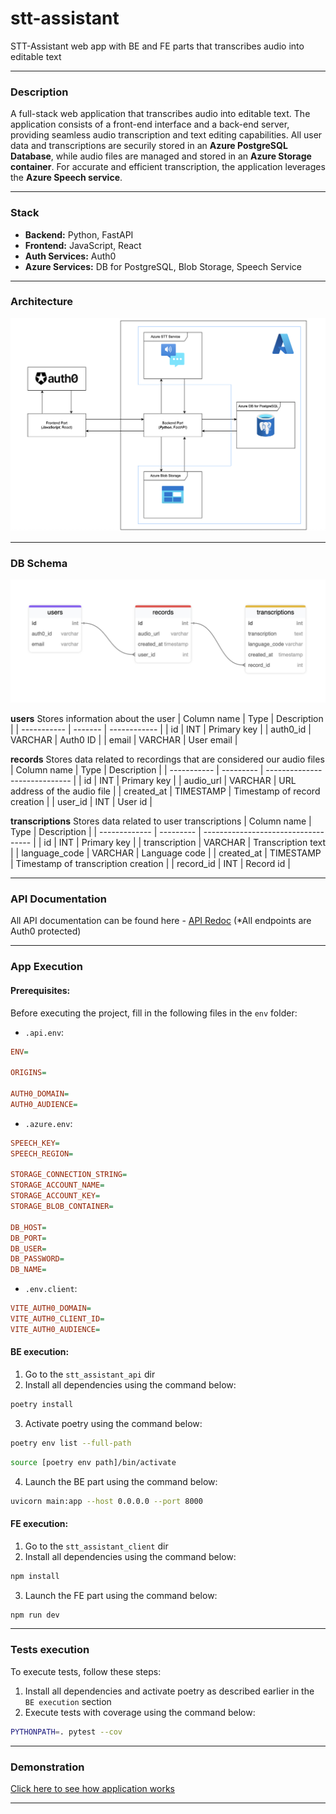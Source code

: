 # stt-assistant
STT-Assistant web app with BE and FE parts that transcribes audio into editable text
- - -
### Description
A full-stack web application that transcribes audio into editable text. The application consists of a front-end interface and a back-end server, providing seamless audio transcription and text editing capabilities. All user data and transcriptions are securily stored in an __Azure PostgreSQL Database__, while audio files are managed and stored in an __Azure Storage container__. For accurate and efficient transcription, the application leverages the __Azure Speech service__.
- - -
### Stack
- __Backend:__ Python, FastAPI
- __Frontend:__ JavaScript, React
- __Auth Services:__ Auth0
- __Azure Services:__ DB for PostgreSQL, Blob Storage, Speech Service
- - -
### Architecture
![stt-assistant-architecture](/docs/stt-assistant-architecture.png)
- - -
### DB Schema
![schema](/docs/schema.png)

__users__
Stores information about the user
| Column name | Type    | Description  |
| ----------- | ------- | ------------ |
| id          | INT     | Primary key  |
| auth0_id    | VARCHAR | Auth0 ID     |
| email       | VARCHAR | User email   |

__records__
Stores data related to recordings that are considered our audio files
| Column name | Type      | Description                   |
| ----------- | --------- | ----------------------------- |
| id          | INT       | Primary key                   |
| audio_url   | VARCHAR   | URL address of the audio file |
| created_at  | TIMESTAMP | Timestamp of record creation  |
| user_id     | INT       | User id                       |

__transcriptions__
Stores data related to user transcriptions
| Column name   | Type      | Description                         |
| ------------- | --------- | ----------------------------------- |
| id            | INT       | Primary key                         |
| transcription | VARCHAR   | Transcription text                  |
| language_code | VARCHAR   | Language code                       |
| created_at    | TIMESTAMP | Timestamp of transcription creation |
| record_id     | INT       | Record id                           |
- - -
### API Documentation
All API documentation can be found here - [API Redoc](https://maksym637.github.io/stt-assistant/docs/redoc.html) (*All endpoints are Auth0 protected)
- - -
### App Execution
#### Prerequisites:
Before executing the project, fill in the following files in the `env` folder:
- `.api.env`:
```ini
ENV=

ORIGINS=

AUTH0_DOMAIN=
AUTH0_AUDIENCE=
```

- `.azure.env`:
```ini
SPEECH_KEY=
SPEECH_REGION=

STORAGE_CONNECTION_STRING=
STORAGE_ACCOUNT_NAME=
STORAGE_ACCOUNT_KEY=
STORAGE_BLOB_CONTAINER=

DB_HOST=
DB_PORT=
DB_USER=
DB_PASSWORD=
DB_NAME=
```

- `.env.client`:
```ini
VITE_AUTH0_DOMAIN=
VITE_AUTH0_CLIENT_ID=
VITE_AUTH0_AUDIENCE=
```

#### BE execution:
1. Go to the `stt_assistant_api` dir
2. Install all dependencies using the command below:
```bash
poetry install
```
3. Activate poetry using the command below:
```bash
poetry env list --full-path
```
```bash
source [poetry env path]/bin/activate
```
4. Launch the BE part using the command below:
```bash
uvicorn main:app --host 0.0.0.0 --port 8000
```

#### FE execution:
1. Go to the `stt_assistant_client` dir
2. Install all dependencies using the command below:
```bash
npm install
```
3. Launch the FE part using the command below:
```bash
npm run dev
```
- - -
### Tests execution
To execute tests, follow these steps:
1. Install all dependencies and activate poetry as described earlier in the `BE execution` section
2. Execute tests with coverage using the command below:
```bash
PYTHONPATH=. pytest --cov
```
- - -
### Demonstration
[Click here to see how application works]()
- - -
